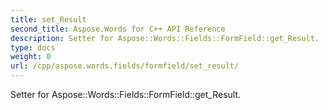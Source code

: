 ```yaml
---
title: set_Result
second_title: Aspose.Words for C++ API Reference
description: Setter for Aspose::Words::Fields::FormField::get_Result. 
type: docs
weight: 0
url: /cpp/aspose.words.fields/formfield/set_result/
---
```


Setter for Aspose::Words::Fields::FormField::get_Result. 

